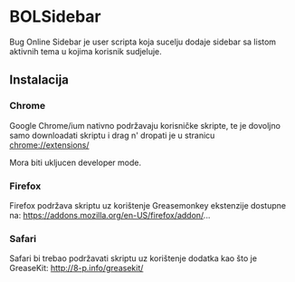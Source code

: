 # BOLSidebar

Bug Online Sidebar je user scripta koja sucelju dodaje sidebar sa listom aktivnih tema u kojima korisnik sudjeluje.

## Instalacija

### Chrome
Google Chrome/ium nativno podržavaju korisničke skripte, te je dovoljno samo downloadati skriptu i drag n' dropati je u stranicu [chrome://extensions/](chrome://extensions/)

Mora biti ukljucen developer mode.

### Firefox

Firefox podržava skriptu uz korištenje Greasemonkey ekstenzije dostupne na:
https://addons.mozilla.org/en-US/firefox/addon/...

### Safari

Safari bi trebao podržavati skriptu uz korištenje dodatka kao što je GreaseKit:
http://8-p.info/greasekit/
